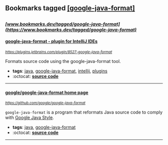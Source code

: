 ## Bookmarks tagged [[google-java-format]](https://www.bookmarks.dev/search?q=[google-java-format])

_<sup><sup>[www.bookmarks.dev/tagged/google-java-format](https://www.bookmarks.dev/tagged/google-java-format)</sup></sup>_
---
#### [google-java-format - plugin for IntelliJ IDEs](https://plugins.jetbrains.com/plugin/8527-google-java-format)
_<sup>https://plugins.jetbrains.com/plugin/8527-google-java-format</sup>_

Formats source code using the google-java-format tool.
* **tags**: [java](../tagged/java.md), [google-java-format](../tagged/google-java-format.md), [intellij](../tagged/intellij.md), [plugins](../tagged/plugins.md)
* :octocat: **[source code](https://github.com/google/google-java-format)**
---
#### [google/google-java-format home page](https://github.com/google/google-java-format)
_<sup>https://github.com/google/google-java-format</sup>_

`google-java-format` is a program that reformats Java source code to comply with
[Google Java Style](https://google.github.io/styleguide/javaguide.html).
* **tags**: [java](../tagged/java.md), [google-java-format](../tagged/google-java-format.md)
* :octocat: **[source code](https://github.com/google/google-java-format)**
---
